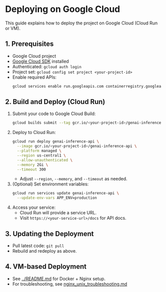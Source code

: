 # Deploying on Google Cloud

This guide explains how to deploy the project on Google Cloud (Cloud Run or VM).

## 1. Prerequisites
- Google Cloud project
- [Google Cloud SDK](https://cloud.google.com/sdk/docs/install) installed
- Authenticated: `gcloud auth login`
- Project set: `gcloud config set project <your-project-id>`
- Enable required APIs:
  ```bash
  gcloud services enable run.googleapis.com containerregistry.googleapis.com cloudbuild.googleapis.com
  ```

## 2. Build and Deploy (Cloud Run)
1. Submit your code to Google Cloud Build:
   ```bash
   gcloud builds submit --tag gcr.io/<your-project-id>/genai-inference-api
   ```
2. Deploy to Cloud Run:
   ```bash
   gcloud run deploy genai-inference-api \
     --image gcr.io/<your-project-id>/genai-inference-api \
     --platform managed \
     --region us-central1 \
     --allow-unauthenticated \
     --memory 2Gi \
     --timeout 300
   ```
   - Adjust `--region`, `--memory`, and `--timeout` as needed.
3. (Optional) Set environment variables:
   ```bash
   gcloud run services update genai-inference-api \
     --update-env-vars APP_ENV=production
   ```
4. Access your service:
   - Cloud Run will provide a service URL.
   - Visit `https://<your-service-url>/docs` for API docs.

## 3. Updating the Deployment
- Pull latest code: `git pull`
- Rebuild and redeploy as above.

## 4. VM-based Deployment
- See [../README.md](../README.md#docker--nginx-production-deployment) for Docker + Nginx setup.
- For troubleshooting, see [nginx_unix_troubleshooting.md](nginx_unix_troubleshooting.md)
